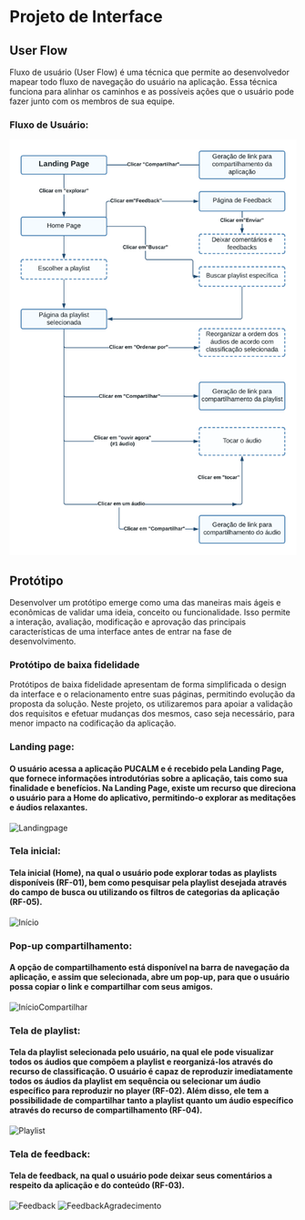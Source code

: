 
# Projeto de Interface

## User Flow

Fluxo de usuário (User Flow) é uma técnica que permite ao desenvolvedor mapear todo fluxo de navegação do usuário na aplicação. Essa técnica funciona para alinhar os caminhos e as possíveis ações que o usuário pode fazer junto com os membros de sua equipe.

### Fluxo de Usuário:
![fluxo_usuario_etapa2_v3](https://github.com/ICEI-PUC-Minas-PMV-ADS/pmv-ads-2023-2-e1-proj-web-t7-pucalm/blob/3a60d4d373266fe065434c86c50b4448dec0da07/documentos/img/fluxo_usuario_etapa2_v3.png)

## Protótipo

Desenvolver um protótipo emerge como uma das maneiras mais ágeis e econômicas de validar uma ideia, conceito ou funcionalidade. Isso permite a interação, avaliação, modificação e aprovação das principais características de uma interface antes de entrar na fase de desenvolvimento.

### Protótipo de baixa fidelidade

Protótipos de baixa fidelidade apresentam de forma simplificada o design da interface e o relacionamento entre suas páginas, permitindo evolução da proposta da solução. Neste projeto, os utilizaremos para apoiar a validação dos requisitos e efetuar mudanças dos mesmos, caso seja necessário, para menor impacto na codificação da aplicação.

### Landing page:
#### O usuário acessa a aplicação PUCALM e é recebido pela Landing Page, que fornece informações introdutórias sobre a aplicação, tais como sua finalidade e benefícios. Na Landing Page, existe um recurso que direciona o usuário para a Home do aplicativo, permitindo-o explorar as meditações e áudios relaxantes.
![Landingpage](https://github.com/ICEI-PUC-Minas-PMV-ADS/pmv-ads-2023-2-e1-proj-web-t7-pucalm/assets/144954961/dcc0323a-5392-40e4-b9b2-0ed72b98bffc)

### Tela inicial:
#### Tela inicial (Home), na qual o usuário pode explorar todas as playlists disponíveis (RF-01), bem como pesquisar pela playlist desejada através do campo de busca ou utilizando os filtros de categorias da aplicação (RF-05).
![Início](https://github.com/ICEI-PUC-Minas-PMV-ADS/pmv-ads-2023-2-e1-proj-web-t7-pucalm/assets/144954961/68aff18b-49ea-44fe-8f85-3b8b07086b45)

### Pop-up compartilhamento:
#### A opção de compartilhamento está disponível na barra de navegação da aplicação, e assim que selecionada, abre um pop-up, para que o usuário possa copiar o link e compartilhar com seus amigos.
![InícioCompartilhar](https://github.com/ICEI-PUC-Minas-PMV-ADS/pmv-ads-2023-2-e1-proj-web-t7-pucalm/assets/144954961/827ea891-9cf2-4c87-8e65-faa9201583e7)

### Tela de playlist:
#### Tela da playlist selecionada pelo usuário, na qual ele pode visualizar todos os áudios que compõem a playlist e reorganizá-los através do recurso de classificação. O usuário é capaz de reproduzir imediatamente todos os áudios da playlist em sequência ou selecionar um áudio específico para reproduzir no player (RF-02). Além disso, ele tem a possibilidade de compartilhar tanto a playlist quanto um áudio específico através do recurso de compartilhamento (RF-04).
![Playlist](https://github.com/ICEI-PUC-Minas-PMV-ADS/pmv-ads-2023-2-e1-proj-web-t7-pucalm/assets/144954961/a6892011-c4ba-42a9-8c3b-1f7f6b474f7a)

### Tela de feedback:
#### Tela de feedback, na qual o usuário pode deixar seus comentários a respeito da aplicação e do conteúdo (RF-03).
![Feedback](https://github.com/ICEI-PUC-Minas-PMV-ADS/pmv-ads-2023-2-e1-proj-web-t7-pucalm/assets/144954961/5a370b2c-8d08-4e39-991c-e9fa66fd8160)
![FeedbackAgradecimento](https://github.com/ICEI-PUC-Minas-PMV-ADS/pmv-ads-2023-2-e1-proj-web-t7-pucalm/assets/144954961/6f2fdd3b-d57e-4045-bec5-25d6b0042a75)
